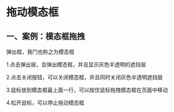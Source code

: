 # 拖动模态框

## 一、案例：模态框拖拽

弹出框，我门也称之为模态框

1.点击弹出层，会弹出模态框，并且显示灰色半透明的遮挡层

2.点击关闭按钮，可以关闭模态框，并且同时关闭灰色半透明遮挡层

3.鼠标放到模态框最上面一行，可以按住鼠标拖拽模态框在页面中移动

4.松开鼠标，可以停止拖动模态框



